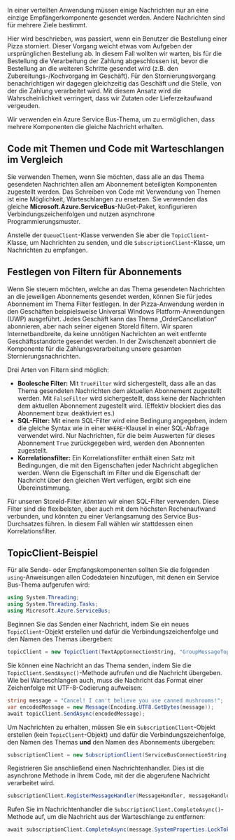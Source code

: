 In einer verteilten Anwendung müssen einige Nachrichten nur an eine einzige Empfängerkomponente gesendet werden. Andere Nachrichten sind für mehrere Ziele bestimmt.

Hier wird beschrieben, was passiert, wenn ein Benutzer die Bestellung einer Pizza storniert. Dieser Vorgang weicht etwas vom Aufgeben der ursprünglichen Bestellung ab. In diesem Fall wollten wir warten, bis für die Bestellung die Verarbeitung der Zahlung abgeschlossen ist, bevor die Bestellung an die weiteren Schritte gesendet wird (z.B. den Zubereitungs-/Kochvorgang im Geschäft). Für den Stornierungsvorgang benachrichtigen wir dagegen gleichzeitig das Geschäft *und* die Stelle, von der die Zahlung verarbeitet wird. Mit diesem Ansatz wird die Wahrscheinlichkeit verringert, dass wir Zutaten oder Lieferzeitaufwand vergeuden.

Wir verwenden ein Azure Service Bus-Thema, um zu ermöglichen, dass mehrere Komponenten die gleiche Nachricht erhalten.

## <a name="code-with-topics-vs-code-with-queues"></a>Code mit Themen und Code mit Warteschlangen im Vergleich

Sie verwenden Themen, wenn Sie möchten, dass alle an das Thema gesendeten Nachrichten allen am Abonnement beteiligten Komponenten zugestellt werden. Das Schreiben von Code mit Verwendung von Themen ist eine Möglichkeit, Warteschlangen zu ersetzen. Sie verwenden das gleiche **Microsoft.Azure.ServiceBus**-NuGet-Paket, konfigurieren Verbindungszeichenfolgen und nutzen asynchrone Programmierungsmuster.

Anstelle der `QueueClient`-Klasse verwenden Sie aber die `TopicClient`-Klasse, um Nachrichten zu senden, und die `SubscriptionClient`-Klasse, um Nachrichten zu empfangen.

## <a name="setting-filters-on-subscriptions"></a>Festlegen von Filtern für Abonnements

Wenn Sie steuern möchten, welche an das Thema gesendeten Nachrichten an die jeweiligen Abonnements gesendet werden, können Sie für jedes Abonnement im Thema Filter festlegen. In der Pizza-Anwendung werden in den Geschäften beispielsweise Universal Windows Platform-Anwendungen (UWP) ausgeführt. Jedes Geschäft kann das Thema „OrderCancellation“ abonnieren, aber nach seiner eigenen StoreId filtern. Wir sparen Internetbandbreite, da keine unnötigen Nachrichten an weit entfernte Geschäftsstandorte gesendet werden. In der Zwischenzeit abonniert die Komponente für die Zahlungsverarbeitung unsere gesamten Stornierungsnachrichten.

Drei Arten von Filtern sind möglich:

- **Boolesche Filter:** Mit `TrueFilter` wird sichergestellt, dass alle an das Thema gesendeten Nachrichten dem aktuellen Abonnement zugestellt werden. Mit `FalseFilter` wird sichergestellt, dass keine der Nachrichten dem aktuellen Abonnement zugestellt wird. (Effektiv blockiert dies das Abonnement bzw. deaktiviert es.)
- **SQL-Filter:** Mit einem SQL-Filter wird eine Bedingung angegeben, indem die gleiche Syntax wie in einer `WHERE`-Klausel in einer SQL-Abfrage verwendet wird. Nur Nachrichten, für die beim Auswerten für dieses Abonnement `True` zurückgegeben wird, werden den Abonnenten zugestellt.
- **Korrelationsfilter:** Ein Korrelationsfilter enthält einen Satz mit Bedingungen, die mit den Eigenschaften jeder Nachricht abgeglichen werden. Wenn die Eigenschaft im Filter und die Eigenschaft der Nachricht über den gleichen Wert verfügen, ergibt sich eine Übereinstimmung.

Für unseren StoreId-Filter *könnten* wir einen SQL-Filter verwenden. Diese Filter sind die flexibelsten, aber auch mit dem höchsten Rechenaufwand verbunden, und könnten zu einer Verlangsamung des Service Bus-Durchsatzes führen. In diesem Fall wählen wir stattdessen einen Korrelationsfilter. 

## <a name="topicclient-example"></a>TopicClient-Beispiel

Für alle Sende- oder Empfangskomponenten sollten Sie die folgenden `using`-Anweisungen allen Codedateien hinzufügen, mit denen ein Service Bus-Thema aufgerufen wird:

```C#
using System.Threading;
using System.Threading.Tasks;
using Microsoft.Azure.ServiceBus;
```

Beginnen Sie das Senden einer Nachricht, indem Sie ein neues `TopicClient`-Objekt erstellen und dafür die Verbindungszeichenfolge und den Namen des Themas übergeben:

```C#
topicClient = new TopicClient(TextAppConnectionString, "GroupMessageTopic");
```

Sie können eine Nachricht an das Thema senden, indem Sie die `TopicClient.SendAsync()`-Methode aufrufen und die Nachricht übergeben. Wie bei Warteschlangen auch, muss die Nachricht das Format einer Zeichenfolge mit UTF-8-Codierung aufweisen:

```C#
string message = "Cancel! I can't believe you use canned mushrooms!";
var encodedMessage = new Message(Encoding.UTF8.GetBytes(message));
await topicClient.SendAsync(encodedMessage);
```

Um Nachrichten zu erhalten, müssen Sie ein `SubscriptionClient`-Objekt erstellen (kein `TopicClient`-Objekt) und dafür die Verbindungszeichenfolge, den Namen des Themas **und** den Namen des Abonnements übergeben:

```C#
subscriptionClient = new SubscriptionClient(ServiceBusConnectionString, "GroupMessageTopic", "NorthAmerica");
```

Registrieren Sie anschließend einen Nachrichtenhandler. Dies ist die asynchrone Methode in Ihrem Code, mit der die abgerufene Nachricht verarbeitet wird.

```C#
subscriptionClient.RegisterMessageHandler(MessageHandler, messageHandlerOptions);
```

Rufen Sie im Nachrichtenhandler die `SubscriptionClient.CompleteAsync()`-Methode auf, um die Nachricht aus der Warteschlange zu entfernen:

```C#
await subscriptionClient.CompleteAsync(message.SystemProperties.LockToken);
```
